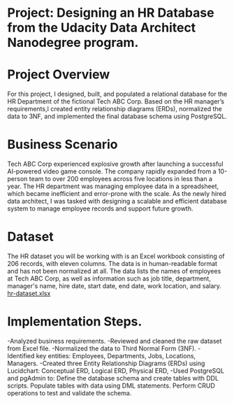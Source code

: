 # Project: Designing an HR Database from the Udacity Data Architect Nanodegree program.

# Project Overview
For this project, I designed, built, and populated a relational database for the HR Department of the fictional Tech ABC Corp. Based on the HR manager’s requirements,I created entity relationship diagrams (ERDs), normalized the data to 3NF, and implemented the final database schema using PostgreSQL.

# Business Scenario
Tech ABC Corp experienced explosive growth after launching a successful AI-powered video game console. The company rapidly expanded from a 10-person team to over 200 employees across five locations in less than a year.
The HR department was managing employee data in a spreadsheet, which became inefficient and error-prone with the scale. As the newly hired data architect, I was tasked with designing a scalable and efficient database system to manage employee records and support future growth.

# Dataset
The HR dataset you will be working with is an Excel workbook consisting of 206 records, with eleven columns. The data is in human-readable format and has not been normalized at all. The data lists the names of employees at Tech ABC Corp, as well as information such as job title, department, manager's name, hire date, start date, end date, work location, and salary.
[hr-dataset.xlsx](https://github.com/user-attachments/files/21478724/hr-dataset.xlsx)

# Implementation Steps.
-Analyzed business requirements.
-Reviewed and cleaned the raw dataset from Excel file.
-Normalized the data to Third Normal Form (3NF).
-Identified key entities: Employees, Departments, Jobs, Locations, Managers.
-Created three Entity Relationship Diagrams (ERDs) using Lucidchart:
  Conceptual ERD,
  Logical ERD,
  Physical ERD,
-Used PostgreSQL and pgAdmin to:
 Define the database schema and create tables with DDL scripts.
 Populate tables with data using DML statements.
 Perform CRUD operations to test and validate the schema.





